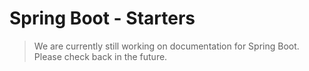 # Spring Boot - Starters

> We are currently still working on documentation for Spring Boot. Please check back
> in the future.
